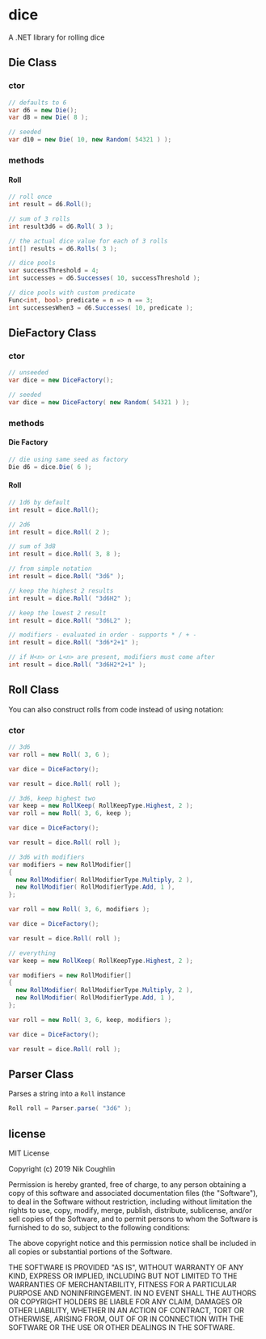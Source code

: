 # dice

A .NET library for rolling dice

## Die Class

### ctor
```cs
// defaults to 6
var d6 = new Die();
var d8 = new Die( 8 );

// seeded
var d10 = new Die( 10, new Random( 54321 ) );
```

### methods

#### Roll

```cs
// roll once
int result = d6.Roll();

// sum of 3 rolls
int result3d6 = d6.Roll( 3 );

// the actual dice value for each of 3 rolls
int[] results = d6.Rolls( 3 );

// dice pools
var successThreshold = 4;
int successes = d6.Successes( 10, successThreshold );

// dice pools with custom predicate
Func<int, bool> predicate = n => n == 3;
int successesWhen3 = d6.Successes( 10, predicate );
```

## DieFactory Class

### ctor
```cs
// unseeded
var dice = new DiceFactory();
```

```cs
// seeded
var dice = new DiceFactory( new Random( 54321 ) );
```

### methods

#### Die Factory

```cs
// die using same seed as factory
Die d6 = dice.Die( 6 );
```

#### Roll

```cs
// 1d6 by default
int result = dice.Roll();
```

```cs
// 2d6
int result = dice.Roll( 2 );
```

```cs
// sum of 3d8
int result = dice.Roll( 3, 8 );
```

```cs
// from simple notation
int result = dice.Roll( "3d6" );
```

```cs
// keep the highest 2 results
int result = dice.Roll( "3d6H2" );
```

```cs
// keep the lowest 2 result
int result = dice.Roll( "3d6L2" );
```

```cs
// modifiers - evaluated in order - supports * / + -
int result = dice.Roll( "3d6*2+1" );
```

```cs
// if H<n> or L<n> are present, modifiers must come after
int result = dice.Roll( "3d6H2*2+1" );
```

## Roll Class

You can also construct rolls from code instead of using notation:

### ctor

```cs
// 3d6
var roll = new Roll( 3, 6 );

var dice = DiceFactory();

var result = dice.Roll( roll );
```

```cs
// 3d6, keep highest two
var keep = new RollKeep( RollKeepType.Highest, 2 );
var roll = new Roll( 3, 6, keep );

var dice = DiceFactory();

var result = dice.Roll( roll );
```

```cs
// 3d6 with modifiers
var modifiers = new RollModifier[]
{
  new RollModifier( RollModifierType.Multiply, 2 ),
  new RollModifier( RollModifierType.Add, 1 ),
};

var roll = new Roll( 3, 6, modifiers );

var dice = DiceFactory();

var result = dice.Roll( roll );
```

```cs
// everything
var keep = new RollKeep( RollKeepType.Highest, 2 );

var modifiers = new RollModifier[]
{
  new RollModifier( RollModifierType.Multiply, 2 ),
  new RollModifier( RollModifierType.Add, 1 ),
};

var roll = new Roll( 3, 6, keep, modifiers );

var dice = DiceFactory();

var result = dice.Roll( roll );
```

## Parser Class

Parses a string into a `Roll` instance

```cs
Roll roll = Parser.parse( "3d6" );
```

## license

MIT License

Copyright (c) 2019 Nik Coughlin

Permission is hereby granted, free of charge, to any person obtaining a copy
of this software and associated documentation files (the "Software"), to deal
in the Software without restriction, including without limitation the rights
to use, copy, modify, merge, publish, distribute, sublicense, and/or sell
copies of the Software, and to permit persons to whom the Software is
furnished to do so, subject to the following conditions:

The above copyright notice and this permission notice shall be included in all
copies or substantial portions of the Software.

THE SOFTWARE IS PROVIDED "AS IS", WITHOUT WARRANTY OF ANY KIND, EXPRESS OR
IMPLIED, INCLUDING BUT NOT LIMITED TO THE WARRANTIES OF MERCHANTABILITY,
FITNESS FOR A PARTICULAR PURPOSE AND NONINFRINGEMENT. IN NO EVENT SHALL THE
AUTHORS OR COPYRIGHT HOLDERS BE LIABLE FOR ANY CLAIM, DAMAGES OR OTHER
LIABILITY, WHETHER IN AN ACTION OF CONTRACT, TORT OR OTHERWISE, ARISING FROM,
OUT OF OR IN CONNECTION WITH THE SOFTWARE OR THE USE OR OTHER DEALINGS IN THE
SOFTWARE.